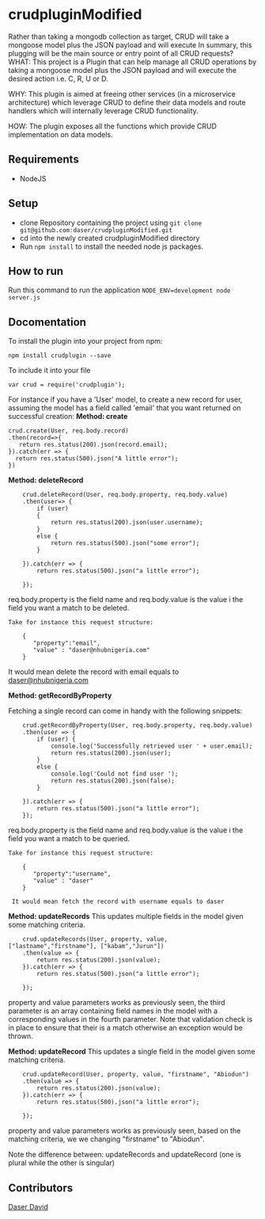 # crudpluginModified


Rather than taking a mongodb collection as target, CRUD will take a mongoose model plus the JSON payload and will execute 
In summary,  this plugging will be the main source or entry point of all CRUD requests?
WHAT: This project is a Plugin that can help manage all CRUD operations by taking a mongoose model plus the JSON payload and will execute the desired action i.e. C, R, U or D.

WHY: This plugin is aimed at freeing other services (in a microservice architecture) which leverage CRUD to define their data models and route handlers which will internally leverage CRUD functionality.

HOW: The plugin exposes all the functions which provide CRUD implementation on data models.

## Requirements
* NodeJS

## Setup
* clone Repository containing the project using `git clone git@github.com:daser/crudpluginModified.git`
* cd into the newly created crudpluginModified directory
* Run `npm install` to install the needed node js packages.

## How to run
Run this command to run the application `NODE_ENV=development node server.js`

## Docomentation

To install the plugin into your project from npm:


```npm install crudplugin --save```


To include it into your file

```var crud = require('crudplugin');```


For instance if you have a 'User' model, to create a new record for user, assuming the model has a field called 'email' that you want returned on successful creation:
<b>
Method: create
</b>

```
crud.create(User, req.body.record)
.then(record=>{
   return res.status(200).json(record.email);
}).catch(err => {
  return res.status(500).json("A little error");
})
```

<b>
Method: deleteRecord</b>

```
	crud.deleteRecord(User, req.body.property, req.body.value)
	.then(user=> {
        if (user)
        {
            return res.status(200).json(user.username);
        }
        else {
            return res.status(500).json("some error");
        }

    }).catch(err => {
        return res.status(500).json("a little error");

    });
```

req.body.property is the field name and req.body.value is the value i the field you want a match to be deleted.

   	Take for instance this request structure:
```   
   	{
 	   "property":"email",
       "value" : "daser@nhubnigeria.com"
 	}
```
It would mean delete the record with email equals to daser@nhubnigeria.com


<b>Method: getRecordByProperty</b>

Fetching a single record can come in handy with the following snippets:

```
	crud.getRecordByProperty(User, req.body.property, req.body.value)
    .then(user => {
        if (user) {
            console.log('Successfully retrieved user ' + user.email);
            return res.status(200).json(user);
        }
        else {
            console.log('Could not find user ');
            return res.status(200).json(false);
        }

    }).catch(err => {
        return res.status(500).json("a little error");
    });
```

req.body.property is the field name and req.body.value is the value i the field you want a match to be queried.

   	Take for instance this request structure:
```
   	{
 	   "property":"username",
       "value" : "daser"
 	}
```
 	 It would mean fetch the record with username equals to daser

<b>Method: updateRecords</b>
This updates multiple fields in the model given some matching criteria.
```
 	crud.updateRecords(User, property, value, ["lastname","firstname"], ["kabam","Jurun"])
    .then(value => {
        return res.status(200).json(value);
    }).catch(err => {
        return res.status(500).json("a little error");

    });
```
property and value parameters works as previously seen, the third parameter is an array containing field names in the model with a corresponding values in the fourth parameter. Note that validation check is in place to ensure that their is a match otherwise an exception would be thrown.





<b>Method: updateRecord</b>
This updates a single field in the model given some matching criteria.

```
	crud.updateRecord(User, property, value, "firstname", "Abiodun")
    .then(value => {
        return res.status(200).json(value);
    }).catch(err => {
        return res.status(500).json("a little error");

    });
```
property and value parameters works as previously seen, based on the matching criteria, we we changing "firstname" to "Abiodun".

Note the difference between: updateRecords and updateRecord (one is plural while the other is singular)



## Contributors
[Daser David](https://github.com/daser)

